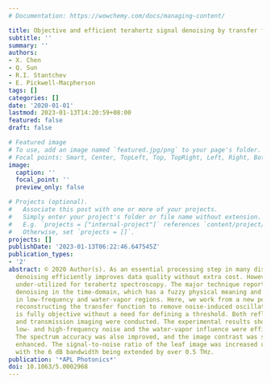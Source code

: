```yaml
---
# Documentation: https://wowchemy.com/docs/managing-content/

title: Objective and efficient terahertz signal denoising by transfer function reconstruction
subtitle: ''
summary: ''
authors:
- X. Chen
- Q. Sun
- R.I. Stantchev
- E. Pickwell-Macpherson
tags: []
categories: []
date: '2020-01-01'
lastmod: 2023-01-13T14:20:59+08:00
featured: false
draft: false

# Featured image
# To use, add an image named `featured.jpg/png` to your page's folder.
# Focal points: Smart, Center, TopLeft, Top, TopRight, Left, Right, BottomLeft, Bottom, BottomRight.
image:
  caption: ''
  focal_point: ''
  preview_only: false

# Projects (optional).
#   Associate this post with one or more of your projects.
#   Simply enter your project's folder or file name without extension.
#   E.g. `projects = ["internal-project"]` references `content/project/deep-learning/index.md`.
#   Otherwise, set `projects = []`.
projects: []
publishDate: '2023-01-13T06:22:46.647545Z'
publication_types:
- '2'
abstract: © 2020 Author(s). As an essential processing step in many disciplines, signal
  denoising efficiently improves data quality without extra cost. However, it is relatively
  under-utilized for terahertz spectroscopy. The major technique reported uses wavelet
  denoising in the time-domain, which has a fuzzy physical meaning and limited performance
  in low-frequency and water-vapor regions. Here, we work from a new perspective by
  reconstructing the transfer function to remove noise-induced oscillations. The method
  is fully objective without a need for defining a threshold. Both reflection imaging
  and transmission imaging were conducted. The experimental results show that both
  low- and high-frequency noise and the water-vapor influence were efficiently removed.
  The spectrum accuracy was also improved, and the image contrast was significantly
  enhanced. The signal-to-noise ratio of the leaf image was increased up to 10 dB,
  with the 6 dB bandwidth being extended by over 0.5 THz.
publication: '*APL Photonics*'
doi: 10.1063/5.0002968
---
```

